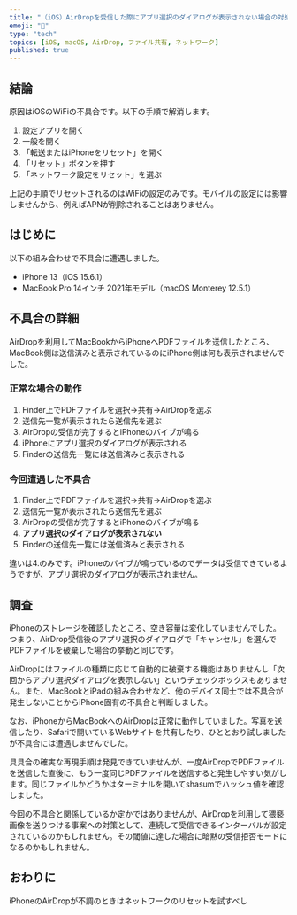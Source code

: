 ```yaml
---
title: "（iOS）AirDropを受信した際にアプリ選択のダイアログが表示されない場合の対処法"
emoji: "🙆"
type: "tech"
topics: [iOS, macOS, AirDrop, ファイル共有, ネットワーク]
published: true
---
```

## 結論

原因はiOSのWiFiの不具合です。以下の手順で解消します。

1. 設定アプリを開く
2. 一般を開く
3. 「転送またはiPhoneをリセット」を開く
4. 「リセット」ボタンを押す
5. 「ネットワーク設定をリセット」を選ぶ

上記の手順でリセットされるのはWiFiの設定のみです。モバイルの設定には影響しませんから、例えばAPNが削除されることはありません。

## はじめに

以下の組み合わせで不具合に遭遇しました。

- iPhone 13（iOS 15.6.1）
- MacBook Pro 14インチ 2021年モデル（macOS Monterey 12.5.1）

## 不具合の詳細

AirDropを利用してMacBookからiPhoneへPDFファイルを送信したところ、MacBook側は送信済みと表示されているのにiPhone側は何も表示されませんでした。

### 正常な場合の動作

1. Finder上でPDFファイルを選択→共有→AirDropを選ぶ
2. 送信先一覧が表示されたら送信先を選ぶ
3. AirDropの受信が完了するとiPhoneのバイブが鳴る
4. iPhoneにアプリ選択のダイアログが表示される
5. Finderの送信先一覧には送信済みと表示される

### 今回遭遇した不具合

1. Finder上でPDFファイルを選択→共有→AirDropを選ぶ
2. 送信先一覧が表示されたら送信先を選ぶ
3. AirDropの受信が完了するとiPhoneのバイブが鳴る
4. **アプリ選択のダイアログが表示されない**
5. Finderの送信先一覧には送信済みと表示される

違いは4.のみです。iPhoneのバイブが鳴っているのでデータは受信できているようですが、アプリ選択のダイアログが表示されません。

## 調査

iPhoneのストレージを確認したところ、空き容量は変化していませんでした。つまり、AirDrop受信後のアプリ選択のダイアログで「キャンセル」を選んでPDFファイルを破棄した場合の挙動と同じです。

AirDropにはファイルの種類に応じて自動的に破棄する機能はありませんし「次回からアプリ選択ダイアログを表示しない」というチェックボックスもありません。また、MacBookとiPadの組み合わせなど、他のデバイス同士では不具合が発生しないことからiPhone固有の不具合と判断しました。

なお、iPhoneからMacBookへのAirDropは正常に動作していました。写真を送信したり、Safariで開いているWebサイトを共有したり、ひととおり試しましたが不具合には遭遇しませんでした。

具具合の確実な再現手順は発見できていませんが、一度AirDropでPDFファイルを送信した直後に、もう一度同じPDFファイルを送信すると発生しやすい気がします。同じファイルかどうかはターミナルを開いてshasumでハッシュ値を確認しました。

今回の不具合と関係しているか定かではありませんが、AirDropを利用して猥褻画像を送りつける事案への対策として、連続して受信できるインターバルが設定されているのかもしれません。その閾値に達した場合に暗黙の受信拒否モードになるのかもしれません。

## おわりに

iPhoneのAirDropが不調のときはネットワークのリセットを試すべし
